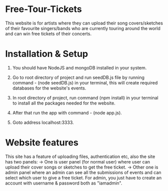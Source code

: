 # Free-Tour-Tickets
This website is for artists where they can upload their song covers/sketches of their favourite singers/bands who are currently touring around the world and can win free tickets of their concerts.


# Installation & Setup
1) You should have NodeJS and mongoDB installed in your system.

2) Go to root directory of project and run seedDB.js file by running  command -   (node seedDB.js) in your terminal, this will create required databases for the website's events.

3) In root directory of project, run command (npm install) in your terminal to install all the packages needed for the website.

4) After that run the app with command -  (node app.js).

5) Goto address localhost:3333.

# Website features
This site has a feature of uploading files, authentication etc, also the site has two panels:
-> One is user panel (for normal user) where user can upload their cover songs or sketches to get the free ticket.
-> Other one is admin panel where an admin can see all the submissions of events and can select which user to give a free ticket.
For admin, you just have to create an account with username & password both as "iamadmin".
